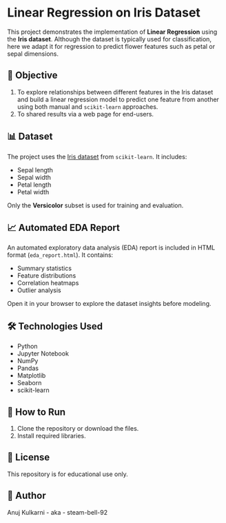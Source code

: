 # Linear Regression on Iris Dataset

This project demonstrates the implementation of **Linear Regression** using the **Iris dataset**. Although the dataset is typically used for classification, here we adapt it for regression to predict flower features such as petal or sepal dimensions.

## 📌 Objective

1. To explore relationships between different features in the Iris dataset and build a linear regression model to predict one feature from another using both manual and `scikit-learn` approaches.
2. To shared results via a web page for end-users.

## 📊 Dataset

The project uses the [Iris dataset](https://scikit-learn.org/stable/auto_examples/datasets/plot_iris_dataset.html) from `scikit-learn`. It includes:
- Sepal length
- Sepal width
- Petal length
- Petal width

Only the **Versicolor** subset is used for training and evaluation.

## 📈 Automated EDA Report

An automated exploratory data analysis (EDA) report is included in HTML format (`eda_report.html`). It contains:
- Summary statistics
- Feature distributions
- Correlation heatmaps
- Outlier analysis

Open it in your browser to explore the dataset insights before modeling.

## 🛠️ Technologies Used

- Python
- Jupyter Notebook
- NumPy
- Pandas
- Matplotlib
- Seaborn
- scikit-learn
  
## 🚀 How to Run

1. Clone the repository or download the files.
2. Install required libraries.

## 📄 License

This repository is for educational use only.

## 👤 Author
Anuj Kulkarni - aka - steam-bell-92
